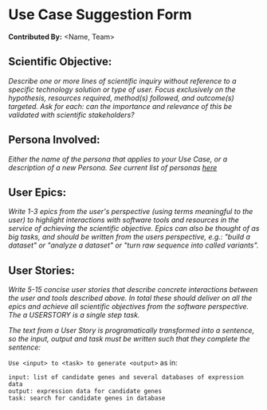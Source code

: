# Use Case Suggestion Form

**Contributed By:** <Name, Team>

## Scientific Objective:

*Describe one or more lines of scientific inquiry without reference to a specific technology solution or type of user. Focus exclusively on the hypothesis, resources required, method(s) followed, and outcome(s) targeted. Ask for each: can the importance and relevance of this be validated with scientific stakeholders?*

## Persona Involved:

*Either the name of the persona that applies to your Use Case, or a description of a new Persona. See current list of personas [here](https://github.com/dcppc/design-guidelines/labels/persona)*

## User Epics:

*Write 1-3 epics  from the user's perspective (using terms meaningful to the user) to highlight interactions with software tools and resources in the service of achieving the scientific objective. Epics can also be thought of as big tasks, and should be written from the users perspective, e.g.: "build a dataset" or "analyze a dataset" or "turn raw sequence into called variants".*

## User Stories:
*Write 5-15 concise user stories that describe concrete interactions between the user and tools described above. In total these should deliver on all the epics and achieve all scientific objectives from the software perspective. The a USERSTORY is a single step task.*

*The text from a User Story is programatically transformed into a sentence, so the input, output and task *must* be written such that they complete the sentence:*

`Use <input> to <task> to generate <output>` as in:

```
input: list of candidate genes and several databases of expression data
output: expression data for candidate genes
task: search for candidate genes in database
```

